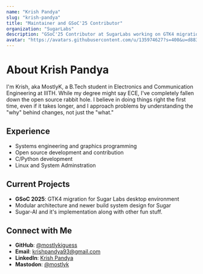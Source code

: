 ```yaml
---
name: "Krish Pandya"
slug: "krish-pandya"
title: "Maintainer and GSoC'25 Contributor"
organization: "SugarLabs"
description: "GSoC'25 Contributor at SugarLabs working on GTK4 migration"
avatar: "https://avatars.githubusercontent.com/u/135974627?s=400&u=d8834bf3a691f090819069974b42cf936a93b0e7&v=4"
---
```


<!--markdownlint-disable-->

# About Krish Pandya

I'm Krish, aka MostlyK, a B.Tech student in Electronics and Communication Engineering at IIITH. While my degree might say ECE, I've completely fallen down the open source rabbit hole. I believe in doing things right the first time, even if it takes longer, and I approach problems by understanding the "why" behind changes, not just the "what."

## Experience

- Systems engineering and graphics programming
- Open source development and contribution
- C/Python development
- Linux and System Adminstration

## Current Projects

- **GSoC 2025**: GTK4 migration for Sugar Labs desktop environment
- Modular architecture and newer build system design for Sugar
- Sugar-AI and it's implementation along with other fun stuff.

## Connect with Me

- **GitHub**: [@mostlykiguess](https://github.com/mostlykiguess)
- **Email**: [krishpandya93@gmail.com](mailto:krishpandya93@gmail.com)
- **LinkedIn**: [Krish Pandya](https://www.linkedin.com/in/krish-pandya-020aaa261/)
- **Mastodon**: [@mostlyk](https://mastodon.social/@mostlyk)
